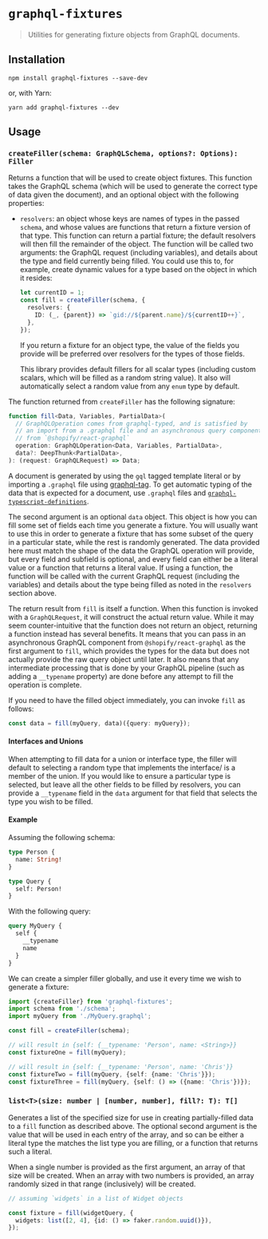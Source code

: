 # `graphql-fixtures`

> Utilities for generating fixture objects from GraphQL documents.

## Installation

```
npm install graphql-fixtures --save-dev
```

or, with Yarn:

```
yarn add graphql-fixtures --dev
```

## Usage

### `createFiller(schema: GraphQLSchema, options?: Options): Filler`

Returns a function that will be used to create object fixtures. This function takes the GraphQL schema (which will be used to generate the correct type of data given the document), and an optional object with the following properties:

* `resolvers`: an object whose keys are names of types in the passed `schema`, and whose values are functions that return a fixture version of that type. This function can return a partial fixture; the default resolvers will then fill the remainder of the object. The function will be called two arguments: the GraphQL request (including variables), and details about the type and field currently being filled. You could use this to, for example, create dynamic values for a type based on the object in which it resides:

  ```ts
  let currentID = 1;
  const fill = createFiller(schema, {
    resolvers: {
      ID: (_, {parent}) => `gid://${parent.name}/${currentID++}`,
    },
  });
  ```

  If you return a fixture for an object type, the value of the fields you provide will be preferred over resolvers for the types of those fields.

  This library provides default fillers for all scalar types (including custom scalars, which will be filled as a random string value). It also will automatically select a random value from any `enum` type by default.

The function returned from `createFiller` has the following signature:

```ts
function fill<Data, Variables, PartialData>(
  // GraphQLOperation comes from graphql-typed, and is satisfied by
  // an import from a .graphql file and an asynchronous query component
  // from `@shopify/react-graphql`
  operation: GraphQLOperation<Data, Variables, PartialData>,
  data?: DeepThunk<PartialData>,
): (request: GraphQLRequest) => Data;
```

A document is generated by using the `gql` tagged template literal or by importing a `.graphql` file using [graphql-tag](https://github.com/apollographql/graphql-tag). To get automatic typing of the data that is expected for a document, use `.graphql` files and [`graphql-typescript-definitions`](../graphql-typescript-definitions).

The second argument is an optional `data` object. This object is how you can fill some set of fields each time you generate a fixture. You will usually want to use this in order to generate a fixture that has some subset of the query in a particular state, while the rest is randomly generated. The data provided here must match the shape of the data the GraphQL operation will provide, but every field and subfield is optional, and every field can either be a literal value or a function that returns a literal value. If using a function, the function will be called with the current GraphQL request (including the variables) and details about the type being filled as noted in the `resolvers` section above.

The return result from `fill` is itself a function. When this function is invoked with a `GraphQLRequest`, it will construct the actual return value. While it may seem counter-intuitive that the function does not return an object, returning a function instead has several benefits. It means that you can pass in an asynchronous GraphQL component from `@shopify/react-graphql` as the first argument to `fill`, which provides the types for the data but does not actually provide the raw query object until later. It also means that any intermediate processing that is done by your GraphQL pipeline (such as adding a `__typename` property) are done before any attempt to fill the operation is complete.

If you need to have the filled object immediately, you can invoke `fill` as follows:

```ts
const data = fill(myQuery, data)({query: myQuery});
```

#### Interfaces and Unions

When attempting to fill data for a union or interface type, the filler will default to selecting a random type that implements the interface/ is a member of the union. If you would like to ensure a particular type is selected, but leave all the other fields to be filled by resolvers, you can provide a `__typename` field in the `data` argument for that field that selects the type you wish to be filled.

#### Example

Assuming the following schema:

```graphql
type Person {
  name: String!
}

type Query {
  self: Person!
}
```

With the following query:

```graphql
query MyQuery {
  self {
    __typename
    name
  }
}
```

We can create a simpler filler globally, and use it every time we wish to generate a fixture:

```ts
import {createFiller} from 'graphql-fixtures';
import schema from './schema';
import myQuery from './MyQuery.graphql';

const fill = createFiller(schema);

// will result in {self: {__typename: 'Person', name: <String>}}
const fixtureOne = fill(myQuery);

// will result in {self: {__typename: 'Person', name: 'Chris'}}
const fixtureTwo = fill(myQuery, {self: {name: 'Chris'}});
const fixtureThree = fill(myQuery, {self: () => ({name: 'Chris'})});
```

### `list<T>(size: number | [number, number], fill?: T): T[]`

Generates a list of the specified size for use in creating partially-filled data to a `fill` function as described above. The optional second argument is the value that will be used in each entry of the array, and so can be either a literal type the matches the list type you are filling, or a function that returns such a literal.

When a single number is provided as the first argument, an array of that size will be created. When an array with two numbers is provided, an array randomly sized in that range (inclusively) will be created.

```ts
// assuming `widgets` in a list of Widget objects

const fixture = fill(widgetQuery, {
  widgets: list([2, 4], {id: () => faker.random.uuid()}),
});
```

